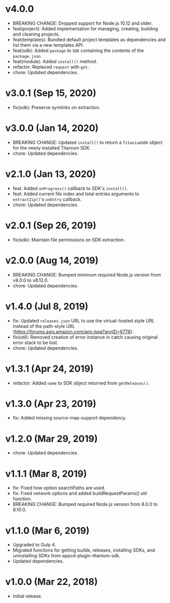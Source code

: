 # v4.0.0

 * BREAKING CHANGE: Dropped support for Node.js 10.12 and older.
 * feat(project): Added implementation for managing, creating, building and cleaning projects.
 * feat(templates): Bundled default project templates as dependencies and list them via a new
   templates API.
 * feat(sdk): Added `package` to `SDK` containing the contents of the `package.json`.
 * feat(module): Added `install()` method.
 * refactor: Replaced `request` with `got`.
 * chore: Updated dependencies.

# v3.0.1 (Sep 15, 2020)

 * fix(sdk): Preserve symlinks on extraction.

# v3.0.0 (Jan 14, 2020)

 * BREAKING CHANGE: Updated `install()` to return a `TitaniumSDK` object for the newly installed
   Titanium SDK.
 * chore: Updated dependencies.

# v2.1.0 (Jan 13, 2020)

 * feat: Added `onProgress()` callback to SDK's `install()`.
 * feat: Added current file index and total entries arguments to `extractZip()`'s `onEntry`
   callback.
 * chore: Updated dependencies.

# v2.0.1 (Sep 26, 2019)

 * fix(sdk): Maintain file permissions on SDK extraction.

# v2.0.0 (Aug 14, 2019)

 * BREAKING CHANGE: Bumped minimum required Node.js version from v8.0.0 to v8.12.0.
 * chore: Updated dependencies.

# v1.4.0 (Jul 8, 2019)

 * fix: Updated `releases.json` URL to use the virtual-hosted style URL instead of the path-style
   URL (https://forums.aws.amazon.com/ann.jspa?annID=6776).
 * fix(util): Removed creation of error instance in catch causing original error stack to be lost.
 * chore: Updated dependencies.

# v1.3.1 (Apr 24, 2019)

 * refactor: Added `name` to SDK object returned from `getReleases()`.

# v1.3.0 (Apr 23, 2019)

 * fix: Added missing source-map-support dependency.

# v1.2.0 (Mar 29, 2019)

 * chore: Updated dependencies.

# v1.1.1 (Mar 8, 2019)

 * fix: Fixed how option searchPaths are used.
 * fix: Fixed network options and added buildRequestParams() util function.
 * BREAKING CHANGE: Bumped required Node.js version from 8.0.0 to 8.10.0.

# v1.1.0 (Mar 6, 2019)

 * Upgraded to Gulp 4.
 * Migrated functions for getting builds, releases, installing SDKs, and uninstalling SDKs from
   appcd-plugin-titanium-sdk.
 * Updated dependencies.

# v1.0.0 (Mar 22, 2018)

  * Initial release.
